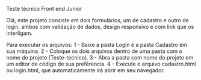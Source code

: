 Teste técnico Front end Junior

Olá, este projeto consiste em dois formulários, um de cadastro e outro de login, ambos com validação de dados, design responsivo e com link que os interligam.

Para executar os arquivos:
1 - Baixe a pasta Login e a pasta Cadastro em sua máquina.
2 - Coloque os dois arquivos dentro de uma pasta com  o nome do projeto (Teste-tecnico).
3 - Abra a pasta com nome do projeto em um editor de código de sua prefêrencia.
4 - Execute o arquivo cadastro.html ou login.html, que automaticamente irá abrir em seu navegador.

